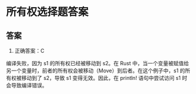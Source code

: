# 所有权选择题答案


## 答案

1. 正确答案：C

编译失败，因为 s1 的所有权已经被移动到 s2。在 Rust 中，当一个变量被赋值给另一个变量时，前者的所有权会被移动（Move）到后者。在这个例子中，s1 的所有权被移动到了 s2，导致 s1 变得无效。因此，在 println! 语句中尝试访问 s1 时会导致编译错误。

